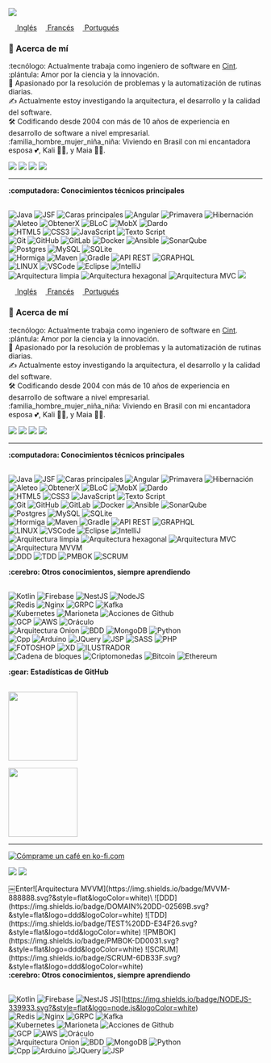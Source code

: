 <img src="images/svg/header_es.svg"></img>

<tabla alineada="derecha">
 <tr><td><a href="README.md"><img src="images/us-flag.png" height="13"> Inglés</a></td></tr>
 <tr><td><a href="README_fr.md"><img src="images/fr-flag.png" height="13"> Francés</a></td></tr>
 <tr><td><a href="README_pt.md"><img src="images/br-flag.png" height="13"> Portugués</a></td></tr>
</tabla>

### :space_invader: Acerca de mí

:tecnólogo:  Actualmente trabaja como ingeniero de software en [Cint](https://www.cint.com/). \
:plántula:  Amor por la ciencia y la innovación.\
:heartbeat:  Apasionado por la resolución de problemas y la automatización de rutinas diarias.\
:writing_hand:  Actualmente estoy investigando la arquitectura, el desarrollo y la calidad del software.\
:hammer_and_wrench:  Codificando desde 2004 con más de 10 años de experiencia en desarrollo de software a nivel empresarial.\
:familia_hombre_mujer_niña_niña:  Viviendo en Brasil con mi encantadora esposa :two_hearts:, Kali :service_dog:, y Maia :service_dog:.

<p align="centro">
  <a href="mailto:brunotacca@gmail.com?subject=Olá%20Bruno%20Tacca"><img src="https://img.shields.io/badge/gmail-%23D14836.svg?&style=for-the-badge&logo=gmail&logoColor=white" /></a>    
  <a href="https://www.facebook.com/bruno.vitorellitacca"><img src="https://img.shields.io/badge/facebook-%233B5998.svg?&style=for-the-badge&logo=facebook&logoColor=white" /></a>    
  <a href="https://www.instagram.com/brunotacca/"><img src="https://img.shields.io/badge/instagram-%23dc2743.svg?&style=for-the-badge&logo=instagram&logoColor=white" /></a>    
  <a href="https://www.linkedin.com/in/brunotacca/"><img src="https://img.shields.io/badge/linkedin-%230077B5.svg?&style=for-the-badge&logo=linkedin&logoColor=white" /></a>    
  <!--
  <a href="https://twitter.com/BrunoTacca"><img src="https://img.shields.io/badge/twitter-%231DA1F2.svg?&style=for-the-badge&logo=twitter&logoColor=white" /></a>    
  <a href="http://lattes.cnpq.br/5511556848445955"><img src="https://img.shields.io/badge/lattes-FFFFFF.svg?&style=for-the-badge&&logo=data :image/png;base64,iVBORw0KGgoAAAANSUhEUgAAAA4AAAAOCAMAAAAolt3jAAAABGdBTUEAALGPC/xhBQAAACBjSFJNAAB6JgAAgIQAAPoAAACA6AAAdTAAAOpgAAA6mAAAF3Ccu lE8AAACEFBMVEUAAAApQ14nQFj////r7/O8xMu8xMwnQlwmP1eeqLQjO1I2WHu1vsZjdYcsS2p4h5avuMI2XIPByM44ZJCbqrk1YYwtVn5mjrcxW4UwWIAvW4YAAAUrX5EvY5ksXIspW438/P 0lU4EoV4ZhhKfe5u4nPVQqQlspQVsiO1QLJUAgNEkrRmEzUnI7X4Q/Y4dLZoJWbIJsfY7Axs4tS2k7 YYicutixwtO5xM/U2d7r7e8hOFA6YoqErdWBnLc+Y4guT3E7VGw9U2hufY0wU3ZCcqKGqMlZgalKa4x0h5pofJD///80XYVCdal1l7t1nMNOhr6is8VMa4muusUlSGtDdqlQeaSqu8yGrNKVtte4zN90jqhBapObrL3///9Tfad4nMF9oshskLOJnK95gIZldodEX3oxW4ajtcf///8tVXw4YYlDa5J EbZY8XX0hPlsgQmS6ydj///8uWIEuX4/r7/QvYpcuZJrV3+r///8oWYsoXZKMqcbe5u7/ //8VN1YnWYyKp8PI1uP5+vz///9Rd52sv9Pd5e3///////9MfrBeksdOgrdUjslPh8FNh sFFea5BcaFJgrtHgLlGgLpii7VJf7dCerNDc6MqVYA0aZ1IeKktX5EtX5AsXY0tXY0wY5YyaZ4yaaB7ncAtZJ ouZJouZJssY5ovZZtrkbgnXZMlXJIoXpREc6I0ZZZTfaf///+qBrbaAAAAiXRSTlMAAAAAAAAAAAAAAAAAAAAAAAAAAAAAAAAAAAAAAAAAAAAAAIl5fNRAFYND19Om8Zg5R7/zSmW8hCar98/DIVDYSE8r47OKPdgQRw+2 x+7fQOgWa+G9+197Q/IsBVNrz/aQjWLL1sAw+5vbu7d3urAsQvHhn +7gbIdj2pCQCie64Wg0qqZVMEWJdG8oAAAABYktHRAMRDEzyAAAACXBIWXMAAAsSAAALEgHS3X78AAAAB3RJTUUH5QISCjIeEGUAIQAAAAFvck5UAc+id5oAAADXSURBVAjXY2BgZGJWVVPX0GRhZWNgYGDn0NLW0dXTNzA04gRyubiNTTq7TM3MLSx5eBkY+Kysu3tsbO3sHRyd+AUYBJ1devtc3fo nuHt4egkxCHv7TJzk6+c/eUpAYJAIg2hwyNRpoWHhEZFR0TGxDGLicfEJiUnJKalp09MzGCQkM7Oyc3Lz8mfMnFVQyMAgVVQ8e87cefMXLFxUIs3AICNbWrZ4ydJly1eUVzAzMMjJV1atXLV6TXVNrQKQ y6BYV792XUNjUzMzM4irpNzS2tbeoQLiAQAJLzuSRlKzowAAABZ0RVh0Q3JlYXRpb24gVG ltZQAwNi8xOC8xMnLMg2gAAAAldEVYdGRhdGU6Y3JlYXRlADIwMjEtMDitMThUMTA6NTA6MTQrMDA6MDBPCDl2AAAAJXRFWHRkYXRlOm1vZGlmeQAyMDIxLTAyLTE4VDEwOjUwOjE0KzAwOjAwPlWBygAAAB x0RVh0U29mdHdhcmUAQWRvYmUgRmlyZXdvcmtzIENTNXG14zYAAAAASUVORK5CYII=" />
  </a>
  -->
</p>

<hr/>

<detalles>
  <summary><b>:computadora:  Conocimientos técnicos principales</b></summary>
  <br/>

![Java](https://img.shields.io/badge/JAVA-007396.svg?&style=flat&logo=java&logoColor=white)
![JSF](https://img.shields.io/badge/JSF-323330.svg?&style=flat&logo=eclipse&logoColor=white)
![Caras principales](https://img.shields.io/badge/PRIMEFACES-039BE5.svg?&style=flat&logoColor=white) 
![Angular](https://img.shields.io/badge/ANGULAR-DD0031.svg?&style=flat&logo=angular&logoColor=white)
![Primavera](https://img.shields.io/badge/SPRING-6DB33F.svg?&style=flat&logo=spring&logoColor=white)
![Hibernación](https://img.shields.io/badge/HIBERNATE-121011.svg?&style=flat&logo=red-hat&logoColor=white)\
![Aleteo](https://img.shields.io/badge/FLUTTER-02569B.svg?&style=flat&logo=flutter&logoColor=white)
![ObtenerX](https://img.shields.io/badge/GETX-%23121011.svg?&style=flat&logo=getx&logoColor=white)
![BLoC](https://img.shields.io/badge/BLOC-%23121011.svg?&style=flat&logo=bloc&logoColor=white)
![MobX](https://img.shields.io/badge/MOBX-%23121011.svg?&style=flat&logo=mobx&logoColor=white)
![Dardo](https://img.shields.io/badge/DART-%230175C2.svg?&style=flat&logo=dart&logoColor=white)  \
![HTML5](https://img.shields.io/badge/HTML5-E34F26.svg?&style=flat&logo=html5&logoColor=white)
![CSS3](https://img.shields.io/badge/CSS3-%231572B6.svg?&style=flat&logo=css3&logoColor=white)
![JavaScript](https://img.shields.io/badge/JAVASCRIPT-323330.svg?&style=flat&logo=javascript&logoColor=%23F7DF1E)
![Texto Script](https://img.shields.io/badge/TYPESCRIPT-%23007ACC.svg?&style=flat&logo=typescript&logoColor=white)\
![Git](https://img.shields.io/badge/GIT-%23F05033.svg?&style=flat&logo=git&logoColor=white)
![GitHub](https://img.shields.io/badge/GITHUB-%23121011.svg?&style=flat&logo=github&logoColor=white)
![GitLab](https://img.shields.io/badge/GITLAB-%23181717.svg?&style=flat&logo=gitlab&logoColor=white)
![Docker](https://img.shields.io/badge/DOCKER-2496ED.svg?&style=flat&logo=docker&logoColor=white) 
![Ansible](https://img.shields.io/badge/ANSIBLE-%231A1918.svg?&style=flat&logo=ansible&logoColor=white)
![SonarQube](https://img.shields.io/badge/SONARQUBE-4E9BCD.svg?&style=flat&logo=sonarqube&logoColor=white)\
![Postgres](https://img.shields.io/badge/POSTGRES-%23316192.svg?&style=flat&logo=postgresql&logoColor=white)
![MySQL](https://img.shields.io/badge/MARIADB-4479A1.svg?&style=flat&logo=mariadb&logoColor=white)
![SQLite](https://img.shields.io/badge/SQLITE-003B57.svg?&style=flat&logo=sqlite&logoColor=white)\
![Hormiga](https://img.shields.io/badge/ANT-A81C7D.svg?&style=flat&logo=apache-ant)
![Maven](https://img.shields.io/badge/MAVEN-C71A36.svg?&style=flat&logo=apache-maven)
![Gradle](https://img.shields.io/badge/GRADLE-02303A.svg?&style=flat&logo=gradle)
![API REST](https://img.shields.io/badge/REST-02569B.svg?&style=flat&logo=rest&logoColor=white) 
![GRAPHQL](https://img.shields.io/badge/GRAPHQL-E10098.svg?&style=flat&logo=graphql&logoColor=white)\
![LINUX](https://img.shields.io/badge/LINUX-FCC624?style=flat-square&logo=linux&logoColor=black)
![VSCode](https://img.shields.io/badge/VSCODE-007ACC.svg?&style=flat&logo=visual-studio-code) 
![Eclipse](https://img.shields.io/badge/ECLIPSE-2C2255.svg?&style=flat&logo=eclipse)
![IntelliJ](https://img.shields.io/badge/INTELLIJ-000000.svg?&style=flat&logo=intellij-idea)\
![Arquitectura limpia](https://img.shields.io/badge/CLEAN%20ARCHITECTURE-6DB33F.svg?&style=flat&logoColor=white) 
![Arquitectura hexagonal](https://img.shields.io/badge/HEXAGONAL-2496ED.svg?&style=flat&logoColor=white) 
![Arquitectura MVC](https://img.shields.io/badge/MVC-888888.svg?&style=flat&logoColor=white) 
<img src="images/svg/header_es.svg"></img>

<tabla alineada="derecha">
 <tr><td><a href="README.md"><img src="images/us-flag.png" height="13"> Inglés</a></td></tr>
 <tr><td><a href="README_fr.md"><img src="images/fr-flag.png" height="13"> Francés</a></td></tr>
 <tr><td><a href="README_pt.md"><img src="images/br-flag.png" height="13"> Portugués</a></td></tr>
</tabla>

### :space_invader: Acerca de mí

:tecnólogo:  Actualmente trabaja como ingeniero de software en [Cint](https://www.cint.com/). \
:plántula:  Amor por la ciencia y la innovación.\
:heartbeat:  Apasionado por la resolución de problemas y la automatización de rutinas diarias.\
:writing_hand:  Actualmente estoy investigando la arquitectura, el desarrollo y la calidad del software.\
:hammer_and_wrench:  Codificando desde 2004 con más de 10 años de experiencia en desarrollo de software a nivel empresarial.\
:familia_hombre_mujer_niña_niña:  Viviendo en Brasil con mi encantadora esposa :two_hearts:, Kali :service_dog:, y Maia :service_dog:.

<p align="centro">
  <a href="mailto:brunotacca@gmail.com?subject=Olá%20Bruno%20Tacca"><img src="https://img.shields.io/badge/gmail-%23D14836.svg?&style=for-the-badge&logo=gmail&logoColor=white" /></a>    
  <a href="https://www.facebook.com/bruno.vitorellitacca"><img src="https://img.shields.io/badge/facebook-%233B5998.svg?&style=for-the-badge&logo=facebook&logoColor=white" /></a>    
  <a href="https://www.instagram.com/brunotacca/"><img src="https://img.shields.io/badge/instagram-%23dc2743.svg?&style=for-the-badge&logo=instagram&logoColor=white" /></a>    
  <a href="https://www.linkedin.com/in/brunotacca/"><img src="https://img.shields.io/badge/linkedin-%230077B5.svg?&style=for-the-badge&logo=linkedin&logoColor=white" /></a>    
  <!--
  <a href="https://twitter.com/BrunoTacca"><img src="https://img.shields.io/badge/twitter-%231DA1F2.svg?&style=for-the-badge&logo=twitter&logoColor=white" /></a>    
  <a href="http://lattes.cnpq.br/5511556848445955"><img src="https://img.shields.io/badge/lattes-FFFFFF.svg?&style=for-the-badge&&logo=data :image/png;base64,iVBORw0KGgoAAAANSUhEUgAAAA4AAAAOCAMAAAAolt3jAAAABGdBTUEAALGPC/xhBQAAACBjSFJNAAB6JgAAgIQAAPoAAACA6AAAdTAAAOpgAAA6mAAAF3Ccu lE8AAACEFBMVEUAAAApQ14nQFj////r7/O8xMu8xMwnQlwmP1eeqLQjO1I2WHu1vsZjdYcsS2p4h5avuMI2XIPByM44ZJCbqrk1YYwtVn5mjrcxW4UwWIAvW4YAAAUrX5EvY5ksXIspW438/P 0lU4EoV4ZhhKfe5u4nPVQqQlspQVsiO1QLJUAgNEkrRmEzUnI7X4Q/Y4dLZoJWbIJsfY7Axs4tS2k7 YYicutixwtO5xM/U2d7r7e8hOFA6YoqErdWBnLc+Y4guT3E7VGw9U2hufY0wU3ZCcqKGqMlZgalKa4x0h5pofJD///80XYVCdal1l7t1nMNOhr6is8VMa4muusUlSGtDdqlQeaSqu8yGrNKVtte4zN90jqhBapObrL3///9Tfad4nMF9oshskLOJnK95gIZldodEX3oxW4ajtcf///8tVXw4YYlDa5J EbZY8XX0hPlsgQmS6ydj///8uWIEuX4/r7/QvYpcuZJrV3+r///8oWYsoXZKMqcbe5u7/ //8VN1YnWYyKp8PI1uP5+vz///9Rd52sv9Pd5e3///////9MfrBeksdOgrdUjslPh8FNh sFFea5BcaFJgrtHgLlGgLpii7VJf7dCerNDc6MqVYA0aZ1IeKktX5EtX5AsXY0tXY0wY5YyaZ4yaaB7ncAtZJ ouZJouZJssY5ovZZtrkbgnXZMlXJIoXpREc6I0ZZZTfaf///+qBrbaAAAAiXRSTlMAAAAAAAAAAAAAAAAAAAAAAAAAAAAAAAAAAAAAAAAAAAAAAIl5fNRAFYND19Om8Zg5R7/zSmW8hCar98/DIVDYSE8r47OKPdgQRw+2 x+7fQOgWa+G9+197Q/IsBVNrz/aQjWLL1sAw+5vbu7d3urAsQvHhn +7gbIdj2pCQCie64Wg0qqZVMEWJdG8oAAAABYktHRAMRDEzyAAAACXBIWXMAAAsSAAALEgHS3X78AAAAB3RJTUUH5QISCjIeEGUAIQAAAAFvck5UAc+id5oAAADXSURBVAjXY2BgZGJWVVPX0GRhZWNgYGDn0NLW0dXTNzA04gRyubiNTTq7TM3MLSx5eBkY+Kysu3tsbO3sHRyd+AUYBJ1devtc3fo nuHt4egkxCHv7TJzk6+c/eUpAYJAIg2hwyNRpoWHhEZFR0TGxDGLicfEJiUnJKalp09MzGCQkM7Oyc3Lz8mfMnFVQyMAgVVQ8e87cefMXLFxUIs3AICNbWrZ4ydJly1eUVzAzMMjJV1atXLV6TXVNrQKQ y6BYV792XUNjUzMzM4irpNzS2tbeoQLiAQAJLzuSRlKzowAAABZ0RVh0Q3JlYXRpb24gVG ltZQAwNi8xOC8xMnLMg2gAAAAldEVYdGRhdGU6Y3JlYXRlADIwMjEtMDitMThUMTA6NTA6MTQrMDA6MDBPCDl2AAAAJXRFWHRkYXRlOm1vZGlmeQAyMDIxLTAyLTE4VDEwOjUwOjE0KzAwOjAwPlWBygAAAB x0RVh0U29mdHdhcmUAQWRvYmUgRmlyZXdvcmtzIENTNXG14zYAAAAASUVORK5CYII=" />
  </a>
  -->
</p>

<hr/>

<detalles>
  <summary><b>:computadora:  Conocimientos técnicos principales</b></summary>
  <br/>

![Java](https://img.shields.io/badge/JAVA-007396.svg?&style=flat&logo=java&logoColor=white)
![JSF](https://img.shields.io/badge/JSF-323330.svg?&style=flat&logo=eclipse&logoColor=white)
![Caras principales](https://img.shields.io/badge/PRIMEFACES-039BE5.svg?&style=flat&logoColor=white) 
![Angular](https://img.shields.io/badge/ANGULAR-DD0031.svg?&style=flat&logo=angular&logoColor=white)
![Primavera](https://img.shields.io/badge/SPRING-6DB33F.svg?&style=flat&logo=spring&logoColor=white)
![Hibernación](https://img.shields.io/badge/HIBERNATE-121011.svg?&style=flat&logo=red-hat&logoColor=white)\
![Aleteo](https://img.shields.io/badge/FLUTTER-02569B.svg?&style=flat&logo=flutter&logoColor=white)
![ObtenerX](https://img.shields.io/badge/GETX-%23121011.svg?&style=flat&logo=getx&logoColor=white)
![BLoC](https://img.shields.io/badge/BLOC-%23121011.svg?&style=flat&logo=bloc&logoColor=white)
![MobX](https://img.shields.io/badge/MOBX-%23121011.svg?&style=flat&logo=mobx&logoColor=white)
![Dardo](https://img.shields.io/badge/DART-%230175C2.svg?&style=flat&logo=dart&logoColor=white)  \
![HTML5](https://img.shields.io/badge/HTML5-E34F26.svg?&style=flat&logo=html5&logoColor=white)
![CSS3](https://img.shields.io/badge/CSS3-%231572B6.svg?&style=flat&logo=css3&logoColor=white)
![JavaScript](https://img.shields.io/badge/JAVASCRIPT-323330.svg?&style=flat&logo=javascript&logoColor=%23F7DF1E)
![Texto Script](https://img.shields.io/badge/TYPESCRIPT-%23007ACC.svg?&style=flat&logo=typescript&logoColor=white)\
![Git](https://img.shields.io/badge/GIT-%23F05033.svg?&style=flat&logo=git&logoColor=white)
![GitHub](https://img.shields.io/badge/GITHUB-%23121011.svg?&style=flat&logo=github&logoColor=white)
![GitLab](https://img.shields.io/badge/GITLAB-%23181717.svg?&style=flat&logo=gitlab&logoColor=white)
![Docker](https://img.shields.io/badge/DOCKER-2496ED.svg?&style=flat&logo=docker&logoColor=white) 
![Ansible](https://img.shields.io/badge/ANSIBLE-%231A1918.svg?&style=flat&logo=ansible&logoColor=white)
![SonarQube](https://img.shields.io/badge/SONARQUBE-4E9BCD.svg?&style=flat&logo=sonarqube&logoColor=white)\
![Postgres](https://img.shields.io/badge/POSTGRES-%23316192.svg?&style=flat&logo=postgresql&logoColor=white)
![MySQL](https://img.shields.io/badge/MARIADB-4479A1.svg?&style=flat&logo=mariadb&logoColor=white)
![SQLite](https://img.shields.io/badge/SQLITE-003B57.svg?&style=flat&logo=sqlite&logoColor=white)\
![Hormiga](https://img.shields.io/badge/ANT-A81C7D.svg?&style=flat&logo=apache-ant)
![Maven](https://img.shields.io/badge/MAVEN-C71A36.svg?&style=flat&logo=apache-maven)
![Gradle](https://img.shields.io/badge/GRADLE-02303A.svg?&style=flat&logo=gradle)
![API REST](https://img.shields.io/badge/REST-02569B.svg?&style=flat&logo=rest&logoColor=white) 
![GRAPHQL](https://img.shields.io/badge/GRAPHQL-E10098.svg?&style=flat&logo=graphql&logoColor=white)\
![LINUX](https://img.shields.io/badge/LINUX-FCC624?style=flat-square&logo=linux&logoColor=black)
![VSCode](https://img.shields.io/badge/VSCODE-007ACC.svg?&style=flat&logo=visual-studio-code) 
![Eclipse](https://img.shields.io/badge/ECLIPSE-2C2255.svg?&style=flat&logo=eclipse)
![IntelliJ](https://img.shields.io/badge/INTELLIJ-000000.svg?&style=flat&logo=intellij-idea)\
![Arquitectura limpia](https://img.shields.io/badge/CLEAN%20ARCHITECTURE-6DB33F.svg?&style=flat&logoColor=white) 
![Arquitectura hexagonal](https://img.shields.io/badge/HEXAGONAL-2496ED.svg?&style=flat&logoColor=white) 
![Arquitectura MVC](https://img.shields.io/badge/MVC-888888.svg?&style=flat&logoColor=white) 
![Arquitectura MVVM](https://img.shields.io/badge/MVVM-888888.svg?&style=flat&logoColor=white)\
![DDD](https://img.shields.io/badge/DOMAIN%20DD-02569B.svg?&style=flat&logo=ddd&logoColor=white)
![TDD](https://img.shields.io/badge/TEST%20DD-E34F26.svg?&style=flat&logo=tdd&logoColor=white)
![PMBOK](https://img.shields.io/badge/PMBOK-DD0031.svg?&style=flat&logo=ddd&logoColor=white)
![SCRUM](https://img.shields.io/badge/SCRUM-6DB33F.svg?&style=flat&logo=ddd&logoColor=white)

<!--
Java, JSF, Primefaces, Angular, Spring, Springboot, JPA/Hibernate.
Flutter, GetX, BLoC, MobX.
GitHub, GitLab, Docker, Ansible
Kotlin, Firebase.
Hormiga, Maven, Gradle,
VSCode, Eclipse, IntelliJ IDEA.
HTML, CSS, JavaScript, TypeScript.
PostgreSQL, pgadmin, MySQL, SQLite.
TDD, TDD, DDD
arquitectura limpia, arquitectura hexagonal, arquitectura de cebolla, mvc, mvvm.
Linux
-->
</detalles>

<!--
jquery, descaro
NestJS, NoDeJS, Redis, Nginx,
descanso, graphql, grpc
apache kafka,
Plataforma de Google Cloud, Google App Engine, AWS
oráculo, mariadb, mongodb,
Kubernates, Puppet, acciones de Github
Python, C, CPP, Arduino
php, fotoshop
blockchain, criptomonedas, criptografía, bitcoin, ethereum
-->

<detalles>
  <summary><b>:cerebro:  Otros conocimientos, siempre aprendiendo</b></summary>
  <br/>

![Kotlin](https://img.shields.io/badge/KOTLIN-0095D5.svg?&style=flat&logo=kotlin&logoColor=white)
![Firebase](https://img.shields.io/badge/FIREBASE-FFCA28.svg?&style=flat&logo=firebase&logoColor=black)
![NestJS](https://img.shields.io/badge/NESTJS-E0234E.svg?&style=flat&logo=nestjs&logoColor=white)
![NodeJS](https://img.shields.io/badge/NODEJS-339933.svg?&style=flat&logo=node.js&logoColor=white)\
![Redis](https://img.shields.io/badge/REDIS-DC382D.svg?&style=flat&logo=redis&logoColor=white)
![Nginx](https://img.shields.io/badge/NGINX-269539.svg?&style=flat&logo=nginx&logoColor=white)
![GRPC](https://img.shields.io/badge/GRPC-4285F4.svg?&style=flat&logo=google&logoColor=white)
![Kafka](https://img.shields.io/badge/APACHA%20KAFKA-231F20.svg?&style=flat&logo=apache-kafka&logoColor=white)\
![Kubernetes](https://img.shields.io/badge/KUBERNETES-326CE5.svg?&style=flat&logo=kubernetes&logoColor=white)
![Marioneta](https://img.shields.io/badge/PUPPET-FFAE1A.svg?&style=flat&logo=puppet&logoColor=black)
![Acciones de Github](https://img.shields.io/badge/GITHUB%20ACTIONS-2088FF.svg?&style=flat&logo=github-actions&logoColor=white)\
![GCP](https://img.shields.io/badge/GOOGLE%20CLOUD%20PLATAFORM-4285F4.svg?&style=flat&logo=google-cloud&logoColor=white)
![AWS](https://img.shields.io/badge/AMAZON%20AWS-232F3E.svg?&style=flat&logo=amazon-aws&logoColor=white)
![Oráculo](https://img.shields.io/badge/ORACLE-F80000.svg?&style=flat&logo=oracle&logoColor=white)\
![Arquitectura Onion](https://img.shields.io/badge/ONION%20ARCHITECTURE-A81C7D.svg?&style=flat&logoColor=white) 
![BDD](https://img.shields.io/badge/BEHAVIOR%20DD-4479A1.svg?&style=flat&logo=bdd&logoColor=white) 
![MongoDB](https://img.shields.io/badge/MONGODB-47A248.svg?&style=flat&logo=mongodb&logoColor=white)
![Python](https://img.shields.io/badge/PYTHON-3776AB.svg?&style=flat&logo=python&logoColor=white)\
![Cpp](https://img.shields.io/badge/C++-00599C.svg?&style=flat&logo=c%2B%2B&logoColor=white)
![Arduino](https://img.shields.io/badge/ARDUINO-00979D.svg?&style=flat&logo=arduino&logoColor=white)
![JQuery](https://img.shields.io/badge/JQUERY-0769AD.svg?&style=flat&logo=jquery&logoColor=white)
![JSP](https://img.shields.io/badge/JSP-323330.svg?&style=flat&logo=eclipse&logoColor=white)
![SASS](https://img.shields.io/badge/SASS-CC6699.svg?&style=flat&logo=sass&logoColor=white)
![PHP](https://img.shields.io/badge/PHP-777BB4.svg?&style=flat&logo=php&logoColor=white)\
![FOTOSHOP](https://img.shields.io/badge/PHOTOSHOP-31A8FF.svg?&style=flat&logo=adobe-photoshop&logoColor=white)
![XD](https://img.shields.io/badge/XD-FFC0CB.svg?&style=flat&logo=adobe-xd&logoColor=black)
![ILUSTRADOR](https://img.shields.io/badge/ILLUSTRATOR-FFAE1A.svg?&style=flat&logo=adobe-illustrator&logoColor=black)\
![Cadena de bloques](https://img.shields.io/badge/BLOCKCHAIN-121D33.svg?&style=flat&logo=blockchain-dot-com&logoColor=white)
![Criptomonedas](https://img.shields.io/badge/CRYPTOCURRENCY-00979D.svg?&style=flat&logo=cryptocurrency&logoColor=black)
![Bitcoin](https://img.shields.io/badge/BITCOIN-0769AD.svg?&style=flat&logo=bitcoin&logoColor=black)
![Ethereum](https://img.shields.io/badge/ETHEREUM-3C3C3D.svg?&style=flat&logo=ethereum&logoColor=white)

</detalles>

<detalles>
  <summary><b>:gear: Estadísticas de GitHub</b></summary>
  <br/>
    <p align="centro">
        <img height="137px" src="https://github-readme-streak-stats.herokuapp.com/?user=brunotacca&hide_border=true&theme=nightowl" />
    </p>
    <p align="centro">
        <img height="137px" src="https://github-readme-stats.vercel.app/api/top-langs/?username=brunotacca&hide=html&hide_title=true&hide_border=true&layout=compact&langs_count=8&theme=nightowl" />
    </p>
</detalles>

<hr/>

<p align="centro">
 <a href="https://ko-fi.com/X8X48056Q">
   <img src="https://ko-fi.com/img/githubbutton_sm.svg" alt="Cómprame un café en ko-fi.com" data-canonical-src="https://ko-fi.com/img/githubbutton_sm.svg" style="max-width: 100%;">
 </a>
</p>

<p align="derecha">
<img src="https://komarev.com/ghpvc/?username=brunotacca&style=plastic&label=Views"><img>
<img src="https://badges.pufler.dev/visits/brunotacca/brunotacca?color=black&logo=github" />
</p>￼Enter![Arquitectura MVVM](https://img.shields.io/badge/MVVM-888888.svg?&style=flat&logoColor=white)\
![DDD](https://img.shields.io/badge/DOMAIN%20DD-02569B.svg?&style=flat&logo=ddd&logoColor=white)
![TDD](https://img.shields.io/badge/TEST%20DD-E34F26.svg?&style=flat&logo=tdd&logoColor=white)
![PMBOK](https://img.shields.io/badge/PMBOK-DD0031.svg?&style=flat&logo=ddd&logoColor=white)
![SCRUM](https://img.shields.io/badge/SCRUM-6DB33F.svg?&style=flat&logo=ddd&logoColor=white)

<!--
Java, JSF, Primefaces, Angular, Spring, Springboot, JPA/Hibernate.
Flutter, GetX, BLoC, MobX.
GitHub, GitLab, Docker, Ansible
Kotlin, Firebase.
Hormiga, Maven, Gradle,
VSCode, Eclipse, IntelliJ IDEA.
HTML, CSS, JavaScript, TypeScript.
PostgreSQL, pgadmin, MySQL, SQLite.
TDD, TDD, DDD
arquitectura limpia, arquitectura hexagonal, arquitectura de cebolla, mvc, mvvm.
Linux
-->
</detalles>

<!--
jquery, descaro
NestJS, NoDeJS, Redis, Nginx,
descanso, graphql, grpc
apache kafka,
Plataforma de Google Cloud, Google App Engine, AWS
oráculo, mariadb, mongodb,
Kubernates, Puppet, acciones de Github
Python, C, CPP, Arduino
php, fotoshop
blockchain, criptomonedas, criptografía, bitcoin, ethereum
-->

<detalles>
  <summary><b>:cerebro:  Otros conocimientos, siempre aprendiendo</b></summary>
  <br/>

![Kotlin](https://img.shields.io/badge/KOTLIN-0095D5.svg?&style=flat&logo=kotlin&logoColor=white)
![Firebase](https://img.shields.io/badge/FIREBASE-FFCA28.svg?&style=flat&logo=firebase&logoColor=black)
![NestJS](https://img.shields.io/badge/NESTJS-E0234E.svg?&style=flat&logo=nestjs&logoColor=white)
JS](https://img.shields.io/badge/NODEJS-339933.svg?&style=flat&logo=node.js&logoColor=white)\
![Redis](https://img.shields.io/badge/REDIS-DC382D.svg?&style=flat&logo=redis&logoColor=white)
![Nginx](https://img.shields.io/badge/NGINX-269539.svg?&style=flat&logo=nginx&logoColor=white)
![GRPC](https://img.shields.io/badge/GRPC-4285F4.svg?&style=flat&logo=google&logoColor=white)
![Kafka](https://img.shields.io/badge/APACHA%20KAFKA-231F20.svg?&style=flat&logo=apache-kafka&logoColor=white)\
![Kubernetes](https://img.shields.io/badge/KUBERNETES-326CE5.svg?&style=flat&logo=kubernetes&logoColor=white)
![Marioneta](https://img.shields.io/badge/PUPPET-FFAE1A.svg?&style=flat&logo=puppet&logoColor=black)
![Acciones de Github](https://img.shields.io/badge/GITHUB%20ACTIONS-2088FF.svg?&style=flat&logo=github-actions&logoColor=white)\
![GCP](https://img.shields.io/badge/GOOGLE%20CLOUD%20PLATAFORM-4285F4.svg?&style=flat&logo=google-cloud&logoColor=white)
![AWS](https://img.shields.io/badge/AMAZON%20AWS-232F3E.svg?&style=flat&logo=amazon-aws&logoColor=white)
![Oráculo](https://img.shields.io/badge/ORACLE-F80000.svg?&style=flat&logo=oracle&logoColor=white)\
![Arquitectura Onion](https://img.shields.io/badge/ONION%20ARCHITECTURE-A81C7D.svg?&style=flat&logoColor=white) 
![BDD](https://img.shields.io/badge/BEHAVIOR%20DD-4479A1.svg?&style=flat&logo=bdd&logoColor=white) 
![MongoDB](https://img.shields.io/badge/MONGODB-47A248.svg?&style=flat&logo=mongodb&logoColor=white)
![Python](https://img.shields.io/badge/PYTHON-3776AB.svg?&style=flat&logo=python&logoColor=white)\
![Cpp](https://img.shields.io/badge/C++-00599C.svg?&style=flat&logo=c%2B%2B&logoColor=white)
![Arduino](https://img.shields.io/badge/ARDUINO-00979D.svg?&style=flat&logo=arduino&logoColor=white)
![JQuery](https://img.shields.io/badge/JQUERY-0769AD.svg?&style=flat&logo=jquery&logoColor=white)
![JSP](https://img.shields.io/badge/JSP-323330.svg?&style=flat&logo=eclipse&logoColor=white)
